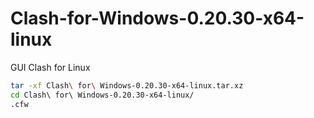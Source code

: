 # Clash-for-Windows-0.20.30-x64-linux
GUI Clash for Linux

```bash
tar -xf Clash\ for\ Windows-0.20.30-x64-linux.tar.xz
cd Clash\ for\ Windows-0.20.30-x64-linux/
.cfw
```
